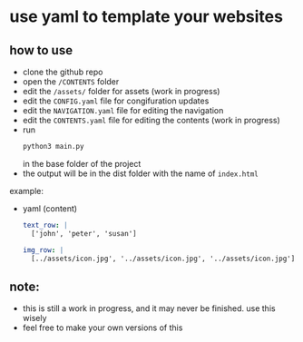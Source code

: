 # use yaml to template your websites

## how to use
- clone the github repo
- open the ```/CONTENTS``` folder
- edit the ```/assets/``` folder for assets (work in progress)
- edit the ```CONFIG.yaml``` file for congifuration updates
- edit the ```NAVIGATION.yaml``` file for editing the navigation
- edit the ```CONTENTS.yaml``` file for editing the contents (work in progress)
- run 
    ```bash
    python3 main.py
    ```
  in the base folder of the project
- the output will be in the dist folder with the name of ```index.html```

example:
- yaml (content)
  ```yaml
  text_row: |
    ['john', 'peter', 'susan']

  img_row: |
    [../assets/icon.jpg', '../assets/icon.jpg', '../assets/icon.jpg']
  ```


## note:
- this is still a work in progress, and it may never be finished. use this wisely
- feel free to make your own versions of this  

